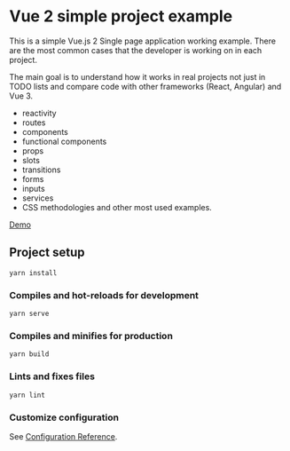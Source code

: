 # Vue 2 simple project example

This is a simple Vue.js 2 Single page application working example. There are the most common cases that the developer is working on in each project. 

The main goal is to understand how it works in real projects not just in TODO lists and compare code with other frameworks (React, Angular) and Vue 3. 

- reactivity
- routes
- components 
- functional components 
- props
- slots
- transitions
- forms
- inputs
- services 
- CSS methodologies
and other most used examples. 

[Demo](https://sosog.github.io/vue-2-simple-project-example/)

## Project setup
```
yarn install
```

### Compiles and hot-reloads for development
```
yarn serve
```

### Compiles and minifies for production
```
yarn build
```

### Lints and fixes files
```
yarn lint
```

### Customize configuration
See [Configuration Reference](https://cli.vuejs.org/config/).
